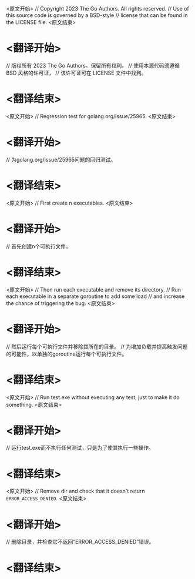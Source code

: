 
<原文开始>
// Copyright 2023 The Go Authors. All rights reserved.
// Use of this source code is governed by a BSD-style
// license that can be found in the LICENSE file.
<原文结束>

# <翻译开始>
// 版权所有 2023 The Go Authors。保留所有权利。
// 使用本源代码须遵循 BSD 风格的许可证，
// 该许可证可在 LICENSE 文件中找到。
# <翻译结束>


<原文开始>
// Regression test for golang.org/issue/25965.
<原文结束>

# <翻译开始>
// 为golang.org/issue/25965问题的回归测试。
# <翻译结束>


<原文开始>
// First create n executables.
<原文结束>

# <翻译开始>
// 首先创建n个可执行文件。
# <翻译结束>


<原文开始>
	// Then run each executable and remove its directory.
	// Run each executable in a separate goroutine to add some load
	// and increase the chance of triggering the bug.
<原文结束>

# <翻译开始>
// 然后运行每个可执行文件并移除其所在的目录。
// 为增加负载并提高触发问题的可能性，以单独的goroutine运行每个可执行文件。
# <翻译结束>


<原文开始>
// Run test.exe without executing any test, just to make it do something.
<原文结束>

# <翻译开始>
// 运行test.exe而不执行任何测试，只是为了使其执行一些操作。
# <翻译结束>


<原文开始>
// Remove dir and check that it doesn't return `ERROR_ACCESS_DENIED`.
<原文结束>

# <翻译开始>
// 删除目录，并检查它不返回“ERROR_ACCESS_DENIED”错误。
# <翻译结束>

